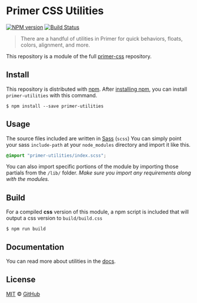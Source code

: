 # Primer CSS Utilities

[![NPM version](http://img.shields.io/npm/v/primer-utilities.svg)](https://www.npmjs.org/package/primer-utilities)
[![Build Status](https://travis-ci.org/primer/utilities.svg?branch=master)](https://travis-ci.org/primer/utilities)

> There are a handful of utilities in Primer for quick behaviors, floats, colors, alignment, and more.

This repository is a module of the full [primer-css][primer] repository.

## Install

This repository is distributed with [npm][npm]. After [installing npm][install-npm], you can install `primer-utilities` with this command.

```
$ npm install --save primer-utilities
```

## Usage

The source files included are written in [Sass][sass] (`scss`) You can simply point your sass `include-path` at your `node_modules` directory and import it like this.

```scss
@import "primer-utilities/index.scss";
```

You can also import specific portions of the module by importing those partials from the `/lib/` folder. _Make sure you import any requirements along with the modules._

## Build

For a compiled **css** version of this module, a npm script is included that will output a css version to `build/build.css`

```
$ npm run build
```

## Documentation

You can read more about utilities in the [docs][docs].

## License

[MIT](./LICENSE) &copy; [GitHub](https://github.com/)

[primer]: https://github.com/primer/primer
[docs]: http://primercss.io/
[npm]: https://www.npmjs.com/
[install-npm]: https://docs.npmjs.com/getting-started/installing-node
[sass]: http://sass-lang.com/
